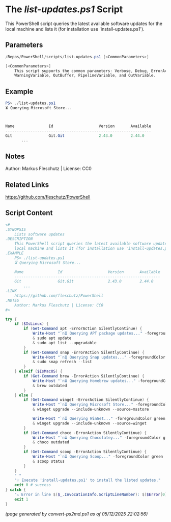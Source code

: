The *list-updates.ps1* Script
===========================

This PowerShell script queries the latest available software updates for the
local machine and lists it (for installation use 'install-updates.ps1').

Parameters
----------
```powershell
/Repos/PowerShell/scripts/list-updates.ps1 [<CommonParameters>]

[<CommonParameters>]
    This script supports the common parameters: Verbose, Debug, ErrorAction, ErrorVariable, WarningAction, 
    WarningVariable, OutBuffer, PipelineVariable, and OutVariable.
```

Example
-------
```powershell
PS> ./list-updates.ps1
⏳ Querying Microsoft Store...



Name               Id                    Version       Available
----------------------------------------------------------------
Git                Git.Git               2.43.0        2.44.0   
       ...

```

Notes
-----
Author: Markus Fleschutz | License: CC0

Related Links
-------------
https://github.com/fleschutz/PowerShell

Script Content
--------------
```powershell
<#
.SYNOPSIS
	Lists software updates
.DESCRIPTION
	This PowerShell script queries the latest available software updates for the
	local machine and lists it (for installation use 'install-updates.ps1').
.EXAMPLE
	PS> ./list-updates.ps1
	⏳ Querying Microsoft Store...

	Name               Id                    Version       Available
	----------------------------------------------------------------
	Git                Git.Git               2.43.0        2.44.0   
        ...
.LINK
	https://github.com/fleschutz/PowerShell
.NOTES
	Author: Markus Fleschutz | License: CC0
#>

try {
	if ($IsLinux) {
		if (Get-Command apt -ErrorAction SilentlyContinue) {
			Write-Host "`n⏳ Querying APT package updates..." -foregroundColor green
			& sudo apt update
			& sudo apt list --upgradable
		}
		if (Get-Command snap -ErrorAction SilentlyContinue) {
			Write-Host "`n⏳ Querying Snap updates..." -foregroundColor green
			& sudo snap refresh --list
		}
	} elseif ($IsMacOS) {
		if (Get-Command brew -ErrorAction SilentlyContinue) {
			Write-Host "`n⏳ Querying Homebrew updates..." -foregroundColor green
			& brew outdated
		}
	} else {
		if (Get-Command winget -ErrorAction SilentlyContinue) {
			Write-Host "`n⏳ Querying Microsoft Store..." -foregroundColor green
			& winget upgrade --include-unknown --source=msstore

			Write-Host "`n⏳ Querying WinGet..." -foregroundColor green
			& winget upgrade --include-unknown --source=winget
		}
		if (Get-Command choco -ErrorAction SilentlyContinue) {
			Write-Host "`n⏳ Querying Chocolatey..." -foregroundColor green
			& choco outdated
		}
		if (Get-Command scoop -ErrorAction SilentlyContinue) {
			Write-Host "`n⏳ Querying Scoop..." -foregroundColor green
			& scoop status
		}
	}
	" "
	"💡 Execute 'install-updates.ps1' to install the listed updates."
	exit 0 # success
} catch {
	"⚠️ Error in line $($_.InvocationInfo.ScriptLineNumber): $($Error[0])"
	exit 1
}
```

*(page generated by convert-ps2md.ps1 as of 05/12/2025 22:02:56)*
